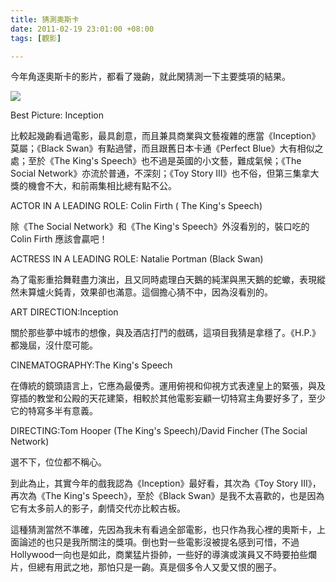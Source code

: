 ```yaml
---
title: 猜測奧斯卡
date: 2011-02-19 23:01:00 +08:00
tags: [觀影]

---
```


今年角逐奧斯卡的影片，都看了幾齣，就此閑猜測一下主要獎項的結果。  
  
![](https://lh3.googleusercontent.com/blogger_img_proxy/ANbyha2r9FvPEJ-4CVJ3tfkBuURZmBjEMNLjWrIOllq7oLqTTJc0Ur9l7FHLIq5fCXqF3-c0LRjKELQ5OX8D7ZaJzl_axV_CheAxByRBX0ESLjU=s0-d)  
  
Best Picture: Inception  
  
比較起幾齣看過電影，最具創意，而且兼具商業與文藝複雜的應當《Inception》莫屬；《Black Swan》有點過譬，而且跟舊日本卡通《Perfect Blue》大有相似之處；至於《The King's Speech》也不過是英國的小文藝，難成氣候；《The Social Network》亦流於普通，不深刻；《Toy Story III》也不俗，但第三集拿大獎的機會不大，和前兩集相比總有點不公。  
  
ACTOR IN A LEADING ROLE: Colin Firth ( The King's Speech)  
  
除《The Social Network》和《The King's Speech》外沒看別的，裝口吃的 Colin Firth 應該會贏吧！  
  
ACTRESS IN A LEADING ROLE: Natalie Portman (Black Swan)  
  
為了電影重拾舞鞋盡力演出，且又同時處理白天鵝的純潔與黑天鵝的蛇蠍，表現縱然未算爐火鈍青，效果卻也滿意。這個擔心猜不中，因為沒看別的。  
  
ART DIRECTION:Inception  
  
關於那些夢中城市的想像，與及酒店打鬥的戲碼，這項目我猜是拿穩了。《H.P.》都幾屆，沒什麼可能。  
  
CINEMATOGRAPHY:The King's Speech  
  
在傳統的鏡頭語言上，它應為最優秀。運用俯視和仰視方式表達皇上的緊張，與及穿插的教堂和公殿的天花建築，相較於其他電影妄顧一切特寫主角要好多了，至少它的特寫多半有意義。  
  
DIRECTING:Tom Hooper (The King's Speech)/David Fincher (The Social Network)  
  
選不下，位位都不稱心。  
  
到此為止，其實今年的戲我認為《Inception》最好看，其次為《Toy Story III》，再次為《The King's Speech》，至於《Black Swan》是我不太喜歡的，也是因為它有太多前人的影子，劇情交代亦比較古板。  
  
這種猜測當然不準確，先因為我未有看過全部電影，也只作為我心裡的奧斯卡，上面論述的也只是我所關注的獎項。倒也對一些電影沒被提名感到可惜，不過Hollywood一向也是如此，商業猛片掛帥，一些好的導演或演員又不時要拍些爛片，但總有用武之地，那怕只是一齣。真是個多令人又愛又恨的圈子。
